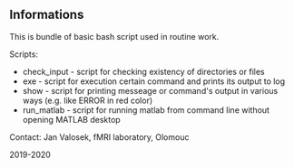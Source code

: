 ## Informations

This is bundle of basic bash script used in routine work.


Scripts:
 - check_input - script for checking existency of directories or files
 - exe - script for execution certain command and prints its output to log
 - show - script for printing messeage or command's output in various ways (e.g. like ERROR in red color)
 - run_matlab - script for running matlab from command line without opening MATLAB desktop
 
 
 Contact: Jan Valosek, fMRI laboratory, Olomouc
 
 2019-2020
